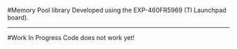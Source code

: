#Memory Pool library
Developed using the EXP-460FR5969 (TI Launchpad board).

----
#Work In Progress
Code does not work yet!